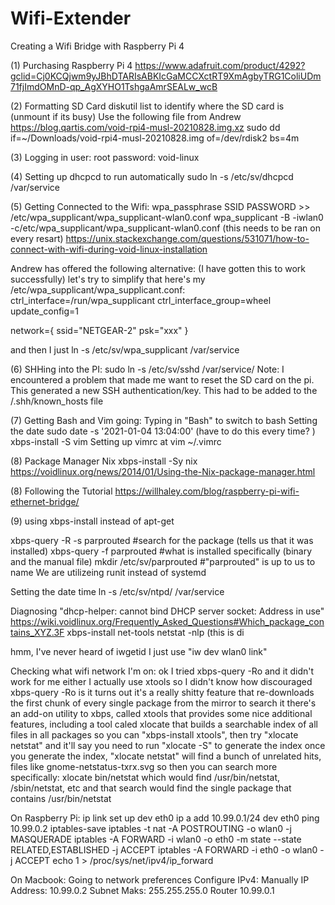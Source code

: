 # Wifi-Extender
Creating a Wifi Bridge with Raspberry Pi 4

(1) Purchasing Raspberry Pi 4
https://www.adafruit.com/product/4292?gclid=Cj0KCQjwm9yJBhDTARIsABKIcGaMCCXctRT9XmAgbyTRG1ColiUDm71fjImdOMnD-qp_AgXYHO1TshgaAmrSEALw_wcB

(2) Formatting SD Card
diskutil list to identify where the SD card is (unmount if its busy)
Use the following file from Andrew https://blog.qartis.com/void-rpi4-musl-20210828.img.xz
sudo dd if=~/Downloads/void-rpi4-musl-20210828.img of=/dev/rdisk2 bs=4m 

(3) Logging in
user: root 
password: void-linux

(4) Setting up dhcpcd to run automatically
sudo ln -s /etc/sv/dhcpcd /var/service

(5) Getting Connected to the Wifi:
wpa_passphrase SSID PASSWORD >> /etc/wpa_supplicant/wpa_supplicant-wlan0.conf
wpa_supplicant -B -iwlan0 -c/etc/wpa_supplicant/wpa_supplicant-wlan0.conf (this needs to be ran on every resart)
https://unix.stackexchange.com/questions/531071/how-to-connect-with-wifi-during-void-linux-installation

Andrew has offered the following alternative: (I have gotten this to work successfully)
let's try to simplify that
here's my /etc/wpa_supplicant/wpa_supplicant.conf:
ctrl_interface=/run/wpa_supplicant
ctrl_interface_group=wheel
update_config=1

network={
	ssid="NETGEAR-2"
	psk="xxx"
}

and then I just ln -s /etc/sv/wpa_supplicant /var/service

(6) SHHing into the PI:
sudo ln -s /etc/sv/sshd /var/service/
Note: I encountered a problem that made me want to reset the SD card on the pi. This generated a new SSH authentication/key. This had to be added to the /.shh/known_hosts file

(7) Getting Bash and Vim going:
Typing in "Bash" to switch to bash
Setting the date sudo date -s '2021-01-04 13:04:00' (have to do this every time? )
xbps-install -S vim
Setting up vimrc at vim ~/.vimrc

(8) Package Manager Nix
xbps-install -Sy nix
https://voidlinux.org/news/2014/01/Using-the-Nix-package-manager.html

(8) Following the Tutorial
https://willhaley.com/blog/raspberry-pi-wifi-ethernet-bridge/

(9) using xbps-install instead of apt-get



xbps-query -R -s parprouted  #search for the package (tells us that it was installed)
xbps-query -f parprouted #what is installed specifically (binary and the manual file)
mkdir /etc/sv/parprouted #"parprouted" is up to us to name
We are utilizeing runit instead of systemd 

Setting the date time 
ln -s /etc/sv/ntpd/ /var/service

Diagnosing "dhcp-helper: cannot bind DHCP server socket: Address in use"
https://wiki.voidlinux.org/Frequently_Asked_Questions#Which_package_contains_XYZ.3F
xbps-install net-tools
netstat -nlp (this is di

hmm, I've never heard of iwgetid
I just use "iw dev wlan0 link"

Checking what wifi network I'm on: 
ok I tried xbps-query -Ro and it didn't work for me either
I actually use xtools so I didn't know how discouraged xbps-query -Ro is
it turns out it's a really shitty feature that re-downloads the first chunk of every single package from the mirror to search it
there's an add-on utility to xbps, called xtools
that provides some nice additional features, including a tool caled xlocate that builds a searchable index of all files in all packages
so you can "xbps-install xtools",
then try "xlocate netstat" and it'll say you need to run "xlocate -S" to generate the index
once you generate the index, "xlocate netstat" will find a bunch of unrelated hits, files like gnome-netstatus-txrx.svg
so then you can search more specifically: xlocate bin/netstat
which would find /usr/bin/netstat, /sbin/netstat, etc
and that search would find the single package that contains /usr/bin/netstat

On Raspberry Pi:
ip link set up dev eth0
ip a add 10.99.0.1/24 dev eth0
ping 10.99.0.2
iptables-save
iptables -t nat -A POSTROUTING -o wlan0 -j MASQUERADE
iptables -A FORWARD -i wlan0 -o eth0 -m state --state RELATED,ESTABLISHED -j ACCEPT
iptables -A FORWARD -i eth0 -o wlan0 -j ACCEPT
echo 1 > /proc/sys/net/ipv4/ip_forward

On Macbook: 
Going to network preferences 
Configure IPv4: Manually
IP Address: 10.99.0.2
Subnet Maks: 255.255.255.0
Router 10.99.0.1


